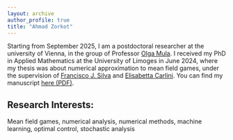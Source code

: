 ```yaml
---
layout: archive
author_profile: true
title: "Ahmad Zorkot"
---
```


Starting from September 2025, I am a postdoctoral researcher at the university of Vienna, in the group of Professor [Olga Mula](https://olah-mula.github.io/). I received my PhD in Applied Mathematics at the University of Limoges in June 2024, where my thesis was about numerical approximation to mean field games, under the supervision of [Francisco J. Silva](https://sites.google.com/site/franciscosilva2909/) and [Elisabetta Carlini](https://www1.mat.uniroma1.it/people/carlini/Personal.html).
You can find my manuscript [here (PDF)](https://theses.hal.science/tel-04642299v1/file/2024LIMO0026.pdf).


## Research Interests:
Mean field games, numerical analysis, numerical methods, machine learning, optimal control, stochastic analysis

